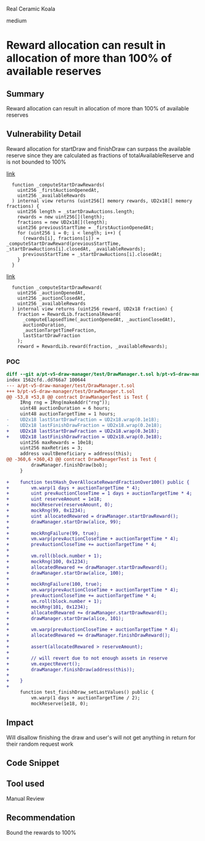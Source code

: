 Real Ceramic Koala

medium

# Reward allocation can result in allocation of more than 100% of available reserves

## Summary
Reward allocation can result in allocation of more than 100% of available reserves

## Vulnerability Detail
Reward allocation for startDraw and finishDraw can surpass the available reserve since they are calculated as fractions of totalAvailableReserve and is not bounded to 100%

[link](https://github.com/sherlock-audit/2024-05-pooltogether/blob/1aa1b8c028b659585e4c7a6b9b652fb075f86db3/pt-v5-draw-manager/src/DrawManager.sol#L445-L457)
```solidity
  function _computeStartDrawRewards(
    uint256 _firstAuctionOpenedAt,
    uint256 _availableRewards
  ) internal view returns (uint256[] memory rewards, UD2x18[] memory fractions) {
    uint256 length = _startDrawAuctions.length;
    rewards = new uint256[](length);
    fractions = new UD2x18[](length);
    uint256 previousStartTime = _firstAuctionOpenedAt;
    for (uint256 i = 0; i < length; i++) {
      (rewards[i], fractions[i]) = _computeStartDrawReward(previousStartTime, _startDrawAuctions[i].closedAt, _availableRewards);
      previousStartTime = _startDrawAuctions[i].closedAt;
    }
  }
```

[link](https://github.com/sherlock-audit/2024-05-pooltogether/blob/1aa1b8c028b659585e4c7a6b9b652fb075f86db3/pt-v5-draw-manager/src/DrawManager.sol#L465-L476)
```solidity
  function _computeStartDrawReward(
    uint256 _auctionOpenedAt,
    uint256 _auctionClosedAt,
    uint256 _availableRewards
  ) internal view returns (uint256 reward, UD2x18 fraction) {
    fraction = RewardLib.fractionalReward(
      _computeElapsedTime(_auctionOpenedAt, _auctionClosedAt),
      auctionDuration,
      _auctionTargetTimeFraction,
      lastStartDrawFraction
    );
    reward = RewardLib.reward(fraction, _availableRewards);
```

### POC

```diff
diff --git a/pt-v5-draw-manager/test/DrawManager.t.sol b/pt-v5-draw-manager/test/DrawManager.t.sol
index 1562cfd..dd766a7 100644
--- a/pt-v5-draw-manager/test/DrawManager.t.sol
+++ b/pt-v5-draw-manager/test/DrawManager.t.sol
@@ -53,8 +53,8 @@ contract DrawManagerTest is Test {
     IRng rng = IRng(makeAddr("rng"));
     uint48 auctionDuration = 6 hours;
     uint48 auctionTargetTime = 1 hours;
-    UD2x18 lastStartDrawFraction = UD2x18.wrap(0.1e18);
-    UD2x18 lastFinishDrawFraction = UD2x18.wrap(0.2e18);
+    UD2x18 lastStartDrawFraction = UD2x18.wrap(0.3e18);
+    UD2x18 lastFinishDrawFraction = UD2x18.wrap(0.3e18);
     uint256 maxRewards = 10e18;
     uint256 maxRetries = 3;
     address vaultBeneficiary = address(this);
@@ -360,6 +360,43 @@ contract DrawManagerTest is Test {
         drawManager.finishDraw(bob);
     }
 
+    function testHash_OverAllocateRewardFractionOver100() public {
+        vm.warp(1 days + auctionTargetTime * 4);
+        uint prevAuctionCloseTime = 1 days + auctionTargetTime * 4;
+        uint reserveAmount = 1e18;
+        mockReserve(reserveAmount, 0);
+        mockRng(99, 0x1234);
+        uint allocatedRewared = drawManager.startDrawReward();
+        drawManager.startDraw(alice, 99);
+
+        mockRngFailure(99, true);
+        vm.warp(prevAuctionCloseTime + auctionTargetTime * 4);
+        prevAuctionCloseTime += auctionTargetTime * 4;
+        
+        vm.roll(block.number + 1);
+        mockRng(100, 0x1234);
+        allocatedRewared += drawManager.startDrawReward();
+        drawManager.startDraw(alice, 100);
+
+        mockRngFailure(100, true);
+        vm.warp(prevAuctionCloseTime + auctionTargetTime * 4);
+        prevAuctionCloseTime += auctionTargetTime * 4;
+        vm.roll(block.number + 1);
+        mockRng(101, 0x1234);
+        allocatedRewared += drawManager.startDrawReward();
+        drawManager.startDraw(alice, 101);
+
+        vm.warp(prevAuctionCloseTime + auctionTargetTime * 4);
+        allocatedRewared += drawManager.finishDrawReward();
+
+        assert(allocatedRewared > reserveAmount);
+
+        // will revert due to not enough assets in reserve
+        vm.expectRevert();
+        drawManager.finishDraw(address(this));
+
+    }
+
     function test_finishDraw_setLastValues() public {
         vm.warp(1 days + auctionTargetTime / 2);
         mockReserve(1e18, 0);

```

## Impact
Will disallow finishing the draw and user's will not get anything in return for their random request work  

## Code Snippet

## Tool used
Manual Review

## Recommendation
Bound the rewards to 100%